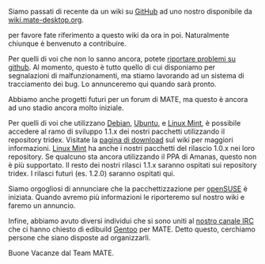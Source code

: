 <!--
.. link:
.. description:
.. tags: Debian,Ubuntu,Linux Mint,openSUSE,Gentoo
.. date: 2011-12-24 21:58:49
.. title: Nuovo wiki ed altre info
.. slug: 2011-12-24-new-wiki-and-new-distributions-supported
.. author: Steve Zesch
-->

Siamo passati di recente da un wiki su [GitHub](https://github.com/) ad uno nostro disponibile da  [wiki.mate-desktop.org](https://wiki.mate-desktop.org/#!index.md).

per favore fate riferimento a questo wiki da ora in poi. Naturalmente chiunque è benvenuto a contribuire.

Per quelli di voi che non lo sanno ancora, potete [riportare problemi su github](https://github.com/mate-desktop/). Al momento, questo è tutto quello di cui disponiamo per segnalazioni di malfunzionamenti, ma stiamo lavorando ad un sistema di tracciamento dei bug.
Lo annunceremo qui quando sarà pronto.

Abbiamo anche progetti futuri per un forum di MATE, ma questo è ancora ad uno stadio ancora molto iniziale.

Per quelli di voi che utilizzano [Debian](https://www.debian.org/), [Ubuntu](https://www.ubuntu.com),
e [Linux Mint](https://www.linuxmint.com), è possibile accedere al ramo di sviluppo 1.1.x dei
nostri pacchetti utilizzando il repository tridex. Visitate la  [pagina di download](https://wiki.mate-desktop.org/#!pages/download.md)
sul wiki per maggiori informazioni. [Linux Mint](https://www.linuxmint.com) ha anche i nostri
pacchetti del rilascio 1.0.x nei loro repository. Se qualcuno sta ancora utilizzando il PPA di Amanas, questo non è più supportato. Il resto dei nostri rilasci 1.1.x saranno ospitati sui repository tridex.
I rilasci futuri (es. 1.2.0) saranno ospitati qui.

Siamo orgogliosi di annunciare che la pacchettizzazione per [openSUSE](https://www.opensuse.org) è iniziata.
Quando avremo più informazioni le riporteremo sul nostro wiki e faremo un annuncio.

Infine, abbiamo avuto diversi individui che si sono uniti al [nostro canale IRC](https://web.libera.chat/?#mate)
che ci hanno chiesto di edibuild  [Gentoo](https://www.gentoo.org) per MATE. Detto questo,
cerchiamo persone che siano disposte ad organizzarli.

Buone Vacanze dal Team MATE.

